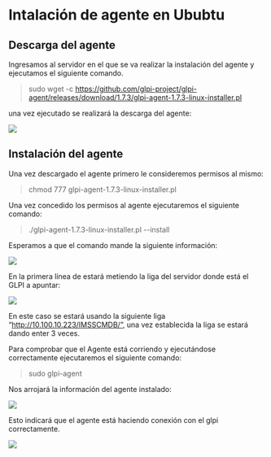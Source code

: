 # Intalación de agente en Ububtu
## Descarga del agente
Ingresamos al servidor en el que se va realizar la instalación del agente y ejecutamos el siguiente comando.

> sudo wget -c https://github.com/glpi-project/glpi-agent/releases/download/1.7.3/glpi-agent-1.7.3-linux-installer.pl

una vez ejecutado se realizará la descarga del agente:

<img src="img/1.PNG">

## Instalación del agente
Una vez descargado el agente primero le consideremos permisos al mismo:

> chmod 777 glpi-agent-1.7.3-linux-installer.pl

Una vez concedido los permisos al agente ejecutaremos el siguiente comando:

> ./glpi-agent-1.7.3-linux-installer.pl --install

Esperamos a que el comando mande la siguiente información:

<img src="img/2.PNG">

En la primera línea de estará metiendo la liga del servidor donde está el GLPI a apuntar:

<img src="img/3.PNG">

En este caso se estará usando la siguiente liga “http://10.100.10.223/IMSSCMDB/”, una vez establecida la liga se estará dando enter 3 veces.

Para comprobar que el Agente está corriendo y ejecutándose correctamente ejecutaremos el siguiente comando:

> sudo glpi-agent

Nos arrojará la información del agente instalado:

<img src="img/4.PNG">

Esto indicará que el agente está haciendo conexión con el glpi correctamente.

<img src="img/5.PNG">
